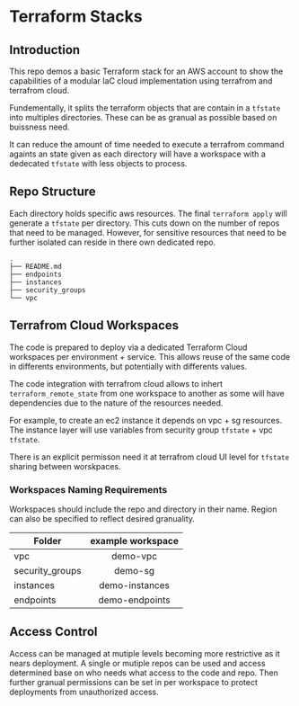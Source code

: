# Terraform Stacks 

## Introduction

This repo demos a basic Terraform stack for an AWS account to show the capabilities of a modular IaC cloud implementation using terrafrom and terrafrom cloud.

Fundementally, it splits the terraform objects that are contain in a `tfstate` into multiples directories. These can be as granual as possible based on buissness need. 

It can reduce the amount of time needed to execute a terrafrom command againts an state given as each directory will have a workspace with a dedecated `tfstate` with less objects to process.

## Repo Structure

Each directory holds specific aws resources. The final `terraform apply` will generate a `tfstate` per directory. This cuts down on the number of repos that need to be managed. However, for sensitive resources that need to be further isolated can reside in there own dedicated repo.

```
.
├── README.md
├── endpoints
├── instances
├── security_groups
└── vpc
```

## Terrafrom Cloud Workspaces

The code is prepared to deploy via a dedicated Terraform Cloud workspaces per environment + service. This allows reuse of the same code in differents environments, but potentially with differents values.

The code integration with terrafrom cloud allows to inhert `terraform_remote_state` from one workspace to another as some will have dependencies due to the nature of the resources needed. 

For example, to create an ec2 instance it depends on vpc + sg resources. The instance layer will use variables from security group `tfstate` + vpc `tfstate`. 

There is an explicit permisson need it at terrafrom cloud UI level for `tfstate` sharing between worskpaces.

### Workspaces Naming Requirements

Workspaces should include the repo and directory in their name. Region can also be specified to reflect desired granuality. 


| Folder         | example workspace  |
|----------------|:--------------:|
|vpc             |demo-vpc       |
|security_groups |demo-sg		   |
|instances       |demo-instances |
|endpoints       |demo-endpoints |

## Access Control

Access can be managed at mutiple levels becoming more restrictive as it nears deployment. A single or mutiple repos can be used and access determined base on who needs what access to the code and repo. Then further granual permissions can be set in per workspace to protect deployments from unauthorized access. 
